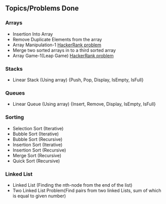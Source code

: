 ## Topics/Problems Done

### Arrays

- Insertion Into Array
- Remove Duplicate Elements from the array
- Array Manipulation-1 [HackerRank problem](https://www.hackerrank.com/challenges/crush/problem)
- Merge two sorted arrays in to a third sorted array
- Array Game-1(Leap Game) [HackerRank problem](https://www.hackerrank.com/challenges/java-1d-array/problem)

### Stacks

- Linear Stack (Using array) {Push, Pop, Display, IsEmpty, IsFull}

### Queues

- Linear Queue (Using array) {Insert, Remove, Display, IsEmpty, IsFull}

### Sorting

- Selection Sort (Iterative)
- Bubble Sort (Iterative)
- Bubble Sort (Recursive)
- Insertion Sort (Iterative)
- Insertion Sort (Recursive)
- Merge Sort (Recursive)
- Quick Sort (Recursive)

### Linked List

- Linked List (Finding the nth-node from the end of the list)
- Two Linked List Problem(Find pairs from two linked Lists, sum of which is equal to given number)

